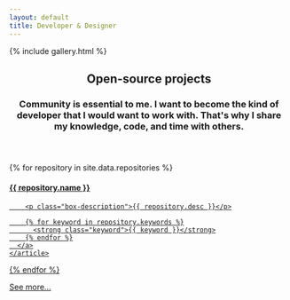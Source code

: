 ```yaml
---
layout: default
title: Developer & Designer
---
```


{% include gallery.html %}

<main id="content" class="content grid" property="mainContentOfPage" typeof="WebPageElement">
  <header class="content-header">
    <h2 class="content-heading">Open-source projects</h2>
    <h3 class="content-subheading">Community is essential to me. I want to become the kind of developer that I would want to work with. That's why I share my knowledge, code, and time with others.</h3>
  </header>

  {% for repository in site.data.repositories %}
    <article class="xs-12 sm-6 lg-4" data-repo-name="{{ repository.name }}">
      <a class="box is-hoverable" target="_blank" rel="noopener noreferrer" href="{{ repository.path }}">
        <h4 class="box-name">
          {{ repository.name }}
          <span class="is-right box-meta" data-repo-stars aria-hidden="true"></span>
          <span class="is-right box-meta" data-repo-forks aria-hidden="true"></span>
        </h4>

        <p class="box-description">{{ repository.desc }}</p>

        {% for keyword in repository.keywords %}
          <strong class="keyword">{{ keyword }}</strong>
        {% endfor %}
      </a>
    </article>
  {% endfor %}

  <aside class="xs-12 sm-6 lg-4" data-repo-name="{{ repository.name }}">
    <a class="box is-wide is-hoverable" target="_blank" rel="noopener noreferrer" href="https://github.com/Bartozzz">
      See more…
    </a>
  </aside>
</main>

<script src="https://cdnjs.cloudflare.com/ajax/libs/flickity/2.0.10/flickity.pkgd.min.js"></script>
<script src="{{ "/assets/scripts/index.js" | relative_url }}"></script>
